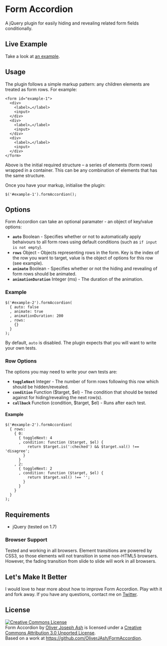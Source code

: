 # Form Accordion

A jQuery plugin for easily hiding and revealing related form fields conditionally.

## Live Example

Take a look at [an example](http://oliverjash.github.com/FormAccordion/).

## Usage

The plugin follows a simple markup pattern: any children elements are treated as form rows. For example:

    <form id="example-1">
      <div>
        <label>…</label>
        <input>
      </div>
      <div>
        <label>…</label>
        <input>
      </div>
      <div>
        <label>…</label>
        <input>
      </div>
    </form>

Above is the initial required structure – a series of elements (form rows) wrapped in a container. This can be any combination of elements that has the same structure.

Once you have your markup, initialise the plugin:

    $('#example-1').formAccordion();

## Options

Form Accordion can take an optional paramater - an object of key/value options:

* **`auto`** Boolean - Specifies whether or not to automatically apply behaivours to all form rows using default conditions (such as `if input is not empty`).
* **`rows`** Object - Objects representing rows in the form. Key is the index of the row you want to target, value is the object of options for this row (see example).
* **`animate`** Boolean - Specifies whether or not the hiding and revealing of form rows should be animated.
* **`animationDuration`** Integer (ms) - The duration of the animation.

### Example

    $('#example-2').formAccordion(
      { auto: false
      , animate: true
      , animationDuration: 200
      , rows:
        {}
      }
    );

By default, `auto` is disabled. The plugin expects that you will want to write your own tests.

### Row Options

The options you may need to write your own tests are:

* **`toggleNext`** Integer - The number of form rows following this row which should be hidden/revealed.
* **`condition`** Function ($target, $el) - The condition that should be tested against for hiding/revealing the next row(s).
* **`callback`** Function (condition, $target, $el) - Runs after each test.

#### Example

    $('#example-2').formAccordion(
      { rows:
        { 0:
          { toggleNext: 4
          , condition: function ($target, $el) {
              return $target.is(':checked') && $target.val() !== 'disagree';
            }
          }
        , 2:
          { toggleNext: 2
          , condition: function ($target, $el) {
              return $target.val() !== '';
            }
          }
        }
      }
    );

## Requirements

* jQuery (tested on 1.7)

### Browser Support

Tested and working in all browsers. Element transitions are powered by CSS3, so those elements will not transition in some non-HTML5 browsers. However, the fading transition from slide to slide will work in all browsers.

## Let's Make It Better

I would love to hear more about how to improve Form Accordion. Play with it and fork away. If you have any questions, contact me on [Twitter](http://twitter.com/OliverJAsh).

## License

<a rel="license" href="http://creativecommons.org/licenses/by/3.0/"><img alt="Creative Commons License" style="border-width:0" src="http://i.creativecommons.org/l/by/3.0/88x31.png" /></a><br /><span xmlns:dct="http://purl.org/dc/terms/" property="dct:title">Form Accordion</span> by <a xmlns:cc="http://creativecommons.org/ns#" href="http://twitter.com/OliverJAsh" property="cc:attributionName" rel="cc:attributionURL">Oliver Joseph Ash</a> is licensed under a <a rel="license" href="http://creativecommons.org/licenses/by/3.0/">Creative Commons Attribution 3.0 Unported License</a>.<br />Based on a work at <a xmlns:dct="http://purl.org/dc/terms/" href="https://github.com/OliverJAsh/FormAccordion" rel="dct:source">https://github.com/OliverJAsh/FormAccordion</a>.
